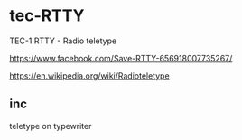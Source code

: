 # tec-RTTY
TEC-1 RTTY - Radio teletype



https://www.facebook.com/Save-RTTY-656918007735267/

https://en.wikipedia.org/wiki/Radioteletype

## inc
teletype on typewriter 
